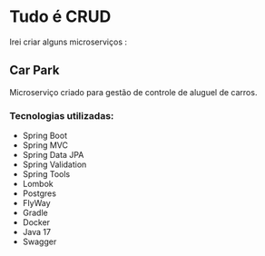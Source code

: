 # Tudo é CRUD
 Irei criar alguns microserviços :

 ## Car Park
   Microserviço criado para gestão de controle de aluguel de carros.

### Tecnologias utilizadas:

- Spring Boot
- Spring MVC
- Spring Data JPA
- Spring Validation
- Spring Tools
- Lombok
- Postgres
- FlyWay
- Gradle
- Docker
- Java 17
- Swagger
  
